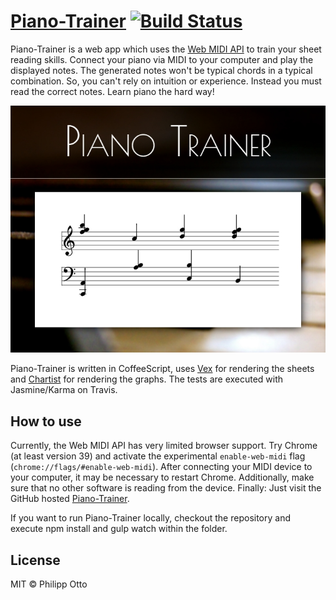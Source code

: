 [Piano-Trainer](http://philippotto.github.io/Piano-Trainer/) [![Build Status](https://travis-ci.org/philippotto/Piano-Trainer.svg?branch=master)](https://travis-ci.org/philippotto/Piano-Trainer)
=============


Piano-Trainer is a web app which uses the [Web MIDI API](http://www.w3.org/TR/webmidi/) to train your sheet reading skills.
Connect your piano via MIDI to your computer and play the displayed notes.
The generated notes won't be typical chords in a typical combination.
So, you can't rely on intuition or experience.
Instead you must read the correct notes.
Learn piano the hard way!

[![Piano Trainer Screenshot](./piano-trainer-screenshot.jpg)](http://philippotto.github.io/Piano-Trainer/)

Piano-Trainer is written in CoffeeScript, uses [Vex](https://github.com/0xfe/vexflow) for rendering the sheets and [Chartist](https://github.com/gionkunz/chartist-js) for rendering the graphs.
The tests are executed with Jasmine/Karma on Travis.


## How to use

Currently, the Web MIDI API has very limited browser support.
Try Chrome (at least version 39) and activate the experimental `enable-web-midi` flag (`chrome://flags/#enable-web-midi`).
After connecting your MIDI device to your computer, it may be necessary to restart Chrome.
Additionally, make sure that no other software is reading from the device.
Finally: Just visit the GitHub hosted [Piano-Trainer](http://philippotto.github.io/Piano-Trainer/).

If you want to run Piano-Trainer locally, checkout the repository and execute npm install and gulp watch within the folder.

## License

MIT © Philipp Otto
